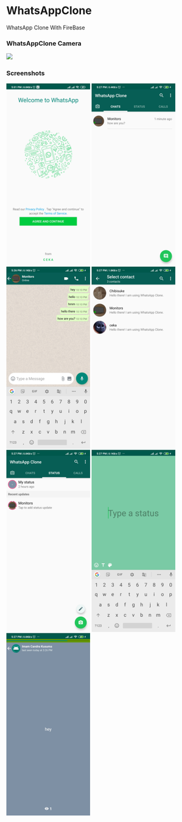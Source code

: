 # WhatsAppClone
WhatsApp Clone With FireBase

### WhatsAppClone Camera
![](WhatsAppClone-Camera.gif)

### Screenshots
<img src="SS Welcome.jpg" width="220"/> <img src="SS Chat.jpg" width="220"/> <img src="SS Chat Room.jpg" width="220"/> <img src="SS Contact.jpg" width="220"/> <img src="SS Status.jpg" width="220"/> <img src="SS Create Status.jpg" width="220"/> <img src="SS Status View.jpg" width="220"/>
